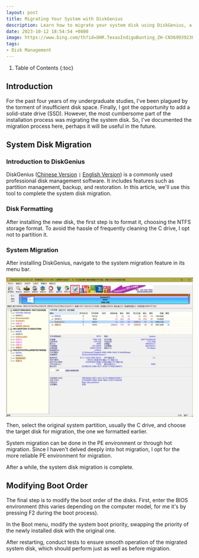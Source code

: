 ```yaml
---
layout: post 
title: Migrating Your System with DiskGenius
description: Learn how to migrate your system disk using DiskGenius, a powerful disk management tool.
date: 2023-10-12 18:54:54 +0800 
image: https://www.bing.com/th?id=OHR.TexasIndigoBunting_ZH-CN3699392300_1920x1080.jpg
tags:
- Disk Management
---
```


1. Table of Contents
{:toc}

## Introduction

For the past four years of my undergraduate studies, I've been plagued by the torment of insufficient disk space. Finally, I got the opportunity to add a solid-state drive (SSD). However, the most cumbersome part of the installation process was migrating the system disk. So, I've documented the migration process here, perhaps it will be useful in the future.

## System Disk Migration

### Introduction to DiskGenius

DiskGenius ([Chinese Version](https://www.diskgenius.cn/download.php) <code>&#124;</code> [English Version](https://www.diskgenius.com/download.php)) is a commonly used professional disk management software. It includes features such as partition management, backup, and restoration. In this article, we'll use this tool to complete the system disk migration.

### Disk Formatting

After installing the new disk, the first step is to format it, choosing the NTFS storage format. To avoid the hassle of frequently cleaning the C drive, I opt not to partition it.

### System Migration

After installing DiskGenius, navigate to the system migration feature in its menu bar.

<img src='\images\posts\diskGenius-0.jpg'
  style="
    display: block;
    margin-left: auto;
    margin-right: auto; 
    zoom:50%;" />

Then, select the original system partition, usually the C drive, and choose the target disk for migration, the one we formatted earlier.

System migration can be done in the PE environment or through hot migration. Since I haven't delved deeply into hot migration, I opt for the more reliable PE environment for migration.

After a while, the system disk migration is complete.

## Modifying Boot Order

The final step is to modify the boot order of the disks. First, enter the BIOS environment (this varies depending on the computer model, for me it's by pressing F2 during the boot process).

In the Boot menu, modify the system boot priority, swapping the priority of the newly installed disk with the original one.

After restarting, conduct tests to ensure smooth operation of the migrated system disk, which should perform just as well as before migration.
